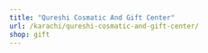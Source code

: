 ```yaml
---
title: "Qureshi Cosmatic And Gift Center"
url: /karachi/qureshi-cosmatic-and-gift-center/
shop: gift
---
```

